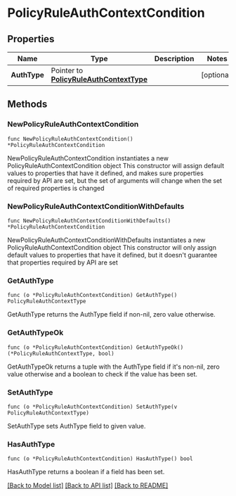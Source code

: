 # PolicyRuleAuthContextCondition

## Properties

Name | Type | Description | Notes
------------ | ------------- | ------------- | -------------
**AuthType** | Pointer to [**PolicyRuleAuthContextType**](PolicyRuleAuthContextType.md) |  | [optional] 

## Methods

### NewPolicyRuleAuthContextCondition

`func NewPolicyRuleAuthContextCondition() *PolicyRuleAuthContextCondition`

NewPolicyRuleAuthContextCondition instantiates a new PolicyRuleAuthContextCondition object
This constructor will assign default values to properties that have it defined,
and makes sure properties required by API are set, but the set of arguments
will change when the set of required properties is changed

### NewPolicyRuleAuthContextConditionWithDefaults

`func NewPolicyRuleAuthContextConditionWithDefaults() *PolicyRuleAuthContextCondition`

NewPolicyRuleAuthContextConditionWithDefaults instantiates a new PolicyRuleAuthContextCondition object
This constructor will only assign default values to properties that have it defined,
but it doesn't guarantee that properties required by API are set

### GetAuthType

`func (o *PolicyRuleAuthContextCondition) GetAuthType() PolicyRuleAuthContextType`

GetAuthType returns the AuthType field if non-nil, zero value otherwise.

### GetAuthTypeOk

`func (o *PolicyRuleAuthContextCondition) GetAuthTypeOk() (*PolicyRuleAuthContextType, bool)`

GetAuthTypeOk returns a tuple with the AuthType field if it's non-nil, zero value otherwise
and a boolean to check if the value has been set.

### SetAuthType

`func (o *PolicyRuleAuthContextCondition) SetAuthType(v PolicyRuleAuthContextType)`

SetAuthType sets AuthType field to given value.

### HasAuthType

`func (o *PolicyRuleAuthContextCondition) HasAuthType() bool`

HasAuthType returns a boolean if a field has been set.


[[Back to Model list]](../README.md#documentation-for-models) [[Back to API list]](../README.md#documentation-for-api-endpoints) [[Back to README]](../README.md)


